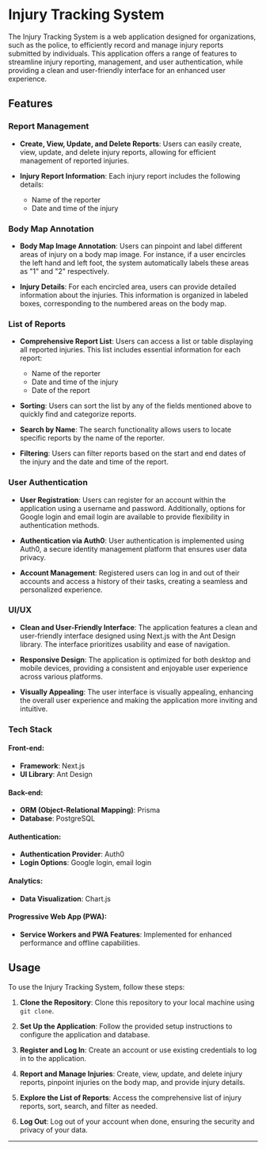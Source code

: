 # Injury Tracking System

The Injury Tracking System is a web application designed for organizations, such as the police, to efficiently record and manage injury reports submitted by individuals. This application offers a range of features to streamline injury reporting, management, and user authentication, while providing a clean and user-friendly interface for an enhanced user experience.

## Features

### Report Management

- **Create, View, Update, and Delete Reports**: Users can easily create, view, update, and delete injury reports, allowing for efficient management of reported injuries.

- **Injury Report Information**: Each injury report includes the following details:
  - Name of the reporter
  - Date and time of the injury

### Body Map Annotation

- **Body Map Image Annotation**: Users can pinpoint and label different areas of injury on a body map image. For instance, if a user encircles the left hand and left foot, the system automatically labels these areas as "1" and "2" respectively.

- **Injury Details**: For each encircled area, users can provide detailed information about the injuries. This information is organized in labeled boxes, corresponding to the numbered areas on the body map.

### List of Reports

- **Comprehensive Report List**: Users can access a list or table displaying all reported injuries. This list includes essential information for each report:
  - Name of the reporter
  - Date and time of the injury
  - Date of the report

- **Sorting**: Users can sort the list by any of the fields mentioned above to quickly find and categorize reports.

- **Search by Name**: The search functionality allows users to locate specific reports by the name of the reporter.

- **Filtering**: Users can filter reports based on the start and end dates of the injury and the date and time of the report.

### User Authentication

- **User Registration**: Users can register for an account within the application using a username and password. Additionally, options for Google login and email login are available to provide flexibility in authentication methods.

- **Authentication via Auth0**: User authentication is implemented using Auth0, a secure identity management platform that ensures user data privacy.

- **Account Management**: Registered users can log in and out of their accounts and access a history of their tasks, creating a seamless and personalized experience.

### UI/UX

- **Clean and User-Friendly Interface**: The application features a clean and user-friendly interface designed using Next.js with the Ant Design library. The interface prioritizes usability and ease of navigation.

- **Responsive Design**: The application is optimized for both desktop and mobile devices, providing a consistent and enjoyable user experience across various platforms.

- **Visually Appealing**: The user interface is visually appealing, enhancing the overall user experience and making the application more inviting and intuitive.

### Tech Stack

#### Front-end:
- **Framework**: Next.js
- **UI Library**: Ant Design

#### Back-end:
- **ORM (Object-Relational Mapping)**: Prisma
- **Database**: PostgreSQL

#### Authentication:
- **Authentication Provider**: Auth0
- **Login Options**: Google login, email login

#### Analytics:
- **Data Visualization**: Chart.js

#### Progressive Web App (PWA):
- **Service Workers and PWA Features**: Implemented for enhanced performance and offline capabilities.

## Usage

To use the Injury Tracking System, follow these steps:

1. **Clone the Repository**: Clone this repository to your local machine using `git clone`.

2. **Set Up the Application**: Follow the provided setup instructions to configure the application and database.

3. **Register and Log In**: Create an account or use existing credentials to log in to the application.

4. **Report and Manage Injuries**: Create, view, update, and delete injury reports, pinpoint injuries on the body map, and provide injury details.

5. **Explore the List of Reports**: Access the comprehensive list of injury reports, sort, search, and filter as needed.

6. **Log Out**: Log out of your account when done, ensuring the security and privacy of your data.


---

